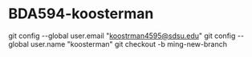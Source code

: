 # BDA594-koosterman
git config --global user.email "koostrman4595@sdsu.edu"
git config --global user.name "koosterman"
git checkout -b ming-new-branch
